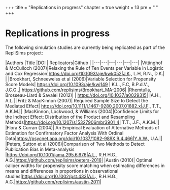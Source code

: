 +++
title = "Replications in progress"
chapter = true
weight = 13
pre = "<b> </b>"
+++

# Replications in progress

The following simulation studies are currently being replicated as part of the RepliSims project:

|Authors |Title |DOI | Replicators|Github |
|---|---|---|---|---|---|
|Vittinghof & McCulloch (2007)|Relaxing the Rule of Ten Events per Variable in Logistic and Cox Regression|https://doi.org/10.1093/aje/kwk052|J.K., L.H, R.N., D.K.| |
|Brookhart, Schneeweiss et al (2006)|Variable Selection for Propensity Score Models| https://doi.org/10.1093/aje/kwj149 | K.L., F.C, B.P.d.V., J.C.G.,| https://github.com/replisims/Brookhart_MA-2006|
|Rhemtulla, Brosseau-Liard & Savalei (2012)| | https://doi.org/10.1037/a0029315| |A.H., A.L.| 
|Fritz & MacKinnon (2007)| Required Sample Size to Detect the Mediated Effect| https://doi.org/10.1111/j.1467-9280.2007.01882.x|J.F., T.T., A.K.M.||
|MacKinnon, Lockwood, & Williams (2004)|Confidence Limits for the Indirect Effect: Distribution of the Product and Resampling Methods|https://doi.org/10.1207/s15327906mbr3901_4| T.T., J.F., A.K.M.||
|Flora & Curran (2004)| An Empirical Evaluation of Alternative Methods of Estimation for
Confirmatory Factor Analysis With Ordinal Data|https://psycnet.apa.org/doi/10.1037/1082-989X.9.4.466|Y.A.W., U.A.||
|Peters, Sutton et al (2006)|Comparison of Two Methods to Detect Publication Bias in Meta-analysis |https://doi.org/10.1001/jama.295.6.676|A.L., R.H.H.G., A.G.|https://github.com/replisims/peters-2016|
|Austin (2010)| Optimal caliper widths for propensity score matching when estimating differences in means and differences in proportions in observational studies|https://doi.org/10.1002/pst.433|A.L., R.H.H.G., A.G.|https://github.com/replisims/austin-2011|